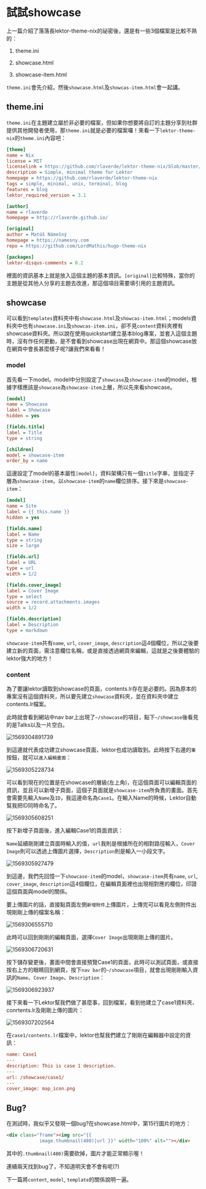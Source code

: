 試試showcase
===

上一篇介紹了落落長lektor-theme-nix的祕密後，還是有一些3個檔案是比較不熟的：

1. theme.ini

2. showcase.html

3. showcase-item.html

`theme.ini`會先介紹，然後`showcase.html`及`showcas-item.html`會一起講。

## theme.ini

`theme.ini`在主題建立屬於非必要的檔案，但如果你想要將自訂的主題分享到社群提供其他開發者使用，那`theme.ini`就是必要的檔案囉！來看一下`lektor-theme-nix`的`theme.ini`內容吧：

```ini
[theme]
name = Nix
license = MIT
licenselink = https://github.com/rlaverde/lektor-theme-nix/blob/master/LICENSE.md
description = Simple, minimal theme for Lektor
homepage = https://github.com/rlaverde/lektor-theme-nix
tags = simple, minimal, unix, terminal, blog
features = blog
lektor_required_version = 3.1

[author]
name = rlaverde
homepage = http://rlaverde.github.io/

[original]
author = Matúš Námešný
homepage = https://namesny.com
repo = https://github.com/LordMathis/hugo-theme-nix

[packages]
lektor-disqus-comments = 0.2
```

裡面的資訊基本上就是放入這個主題的基本資訊。`[original]`比較特殊，當你的主題是從其他人分享的主題去改進，那這個項目需要填引用的主題資訊。

## showcase

可以看到`templates`資料夾中有`showcase.html`及`showcas-item.html`；models資料夾中也有`showcase.ini`及`showcas-item.ini`，卻不見`content`資料夾裡有showcase資料夾。所以說在使用quickstart建立基本blog專案，並套入這個主題時，沒有作任何更動，是不會看到showcase出現在網頁中。那這個showcase放在網頁中會長甚麼樣子呢?讓我們來看看！

### model

首先看一下model。model中分別設定了`showcase`及`showcase-item`的model，根據字樣應該是`showcase`為`showcase-item`上層，所以先來看showcase。

```ini
[model]
name = Showcase
label = Showcase
hidden = yes

[fields.title]
label = Title
type = string

[children]
model = showcase-item
order_by = name
```

這邊設定了model的基本屬性`[model]`，資料架構只有一個`title`字串，並指定子層為`showcase-item`，以`showcase-item`的`name`欄位排序。接下來是`showcase-item`：

```ini
[model]
name = Site
label = {{ this.name }}
hidden = yes

[fields.name]
label = Name
type = string
size = large

[fields.url]
label = URL
type = url
width = 1/2

[fields.cover_image]
label = Cover Image
type = select
source = record.attachments.images
width = 1/2

[fields.description]
label = Description
type = markdown
```

`showcase-item`共有`name`, `url`, `cover_image`, `description`這4個欄位，所以之後要建立新的頁面，需注意欄位名稱，或是直接透過網頁來編輯，這就是之後要體驗的lektor強大的地方！

### content

為了要讓lektor讀取到showcase的頁面，contents.lr存在是必要的。因為原本的專案沒有這個資料夾，所以要先建立`showcase`資料夾，並在資料夾中建立contents.lr檔案。

此時就會看到網站中nav bar上出現了`~/showcase`的項目，點下`~/showcase`後看見的是Talks以及一片空白。

![1569304891739](../assets/1569304891739.png)

到這邊就代表成功建立showcase頁面，lektor也成功讀取到。此時按下右邊的`筆`按鈕，就可以`進入編輯畫面`：

![1569305228734](../assets/1569305228734.png)

可以看到現在的位置是在showcase的層級(左上角)，在這個頁面可以編輯頁面的資訊，並且可以新增子頁面，這個子頁面就是`showcase-item`所負責的畫面。首先會需要先輸入`Name`及`ID`，我這邊命名為`Case1`。在輸入Name的時候，Lektor自動幫我把ID同時命名了。 

![1569305608251](../assets/1569305608251.png)

按下新增子頁面後，進入編輯Case1的頁面資訊：

`Name`延續剛剛建立頁面時輸入的值，`url`我則是根據所在的相對路徑輸入，`Cover Image`則可以透過上傳圖片選擇，`Description`則是輸入一小段文字。

![1569305927479](../assets/1569305927479.png)

到這邊，我們先回憶一下`showcase-item`的model，`showcase-item`共有`name`, `url`, `cover_image`, `description`這4個欄位，在編輯頁面裡也出現相對應的欄位，印證這個頁面與model的關係。

要上傳圖片的話，直接點頁面左側`新增附件`上傳圖片，上傳完可以看見左側附件出現剛剛上傳的檔案名稱：

![1569306555710](../assets/1569306555710.png)

此時可以回到剛剛的編輯頁面，選擇`Cover Image`出現剛剛上傳的圖片。

![1569306720631](../assets/1569306720631.png)

按下儲存變更後，畫面中間會直接預覽Case1的頁面，此時可以測試頁面，或直接按右上方的眼睛回到網頁，按下`nav bar`的`~/showcase`項目，就會出現剛剛輸入資訊的`Name`、`Cover Image`、`Description`：

![1569306923937](../assets/1569306923937.png)

接下來看一下Lektor幫我們做了甚麼事，回到檔案，看到他建立了case1資料夾、conrtents.lr及剛剛上傳的圖片：

![1569307202564](../assets/1569307202564.png)

在`case1/contents.lr`檔案中，lektor也幫我們建立了剛剛在編輯器中設定的資訊：

```ini
name: Case1
---
description: This is case 1 description.
---
url: /showcase/case1/
---
cover_image: map_icon.png
```

## Bug?

在測試時，我似乎又發現一個bug?在showcase.html中，第15行圖片的地方：

```html
<div class="frame"><img src="{{ 
            image.thumbnail(480)|url }}" width="100%" alt=""></div>
```

其中的`.thumbnail(480)`需要砍掉，圖片才能正常顯示喔！

連續兩天找到bug了，不知道明天會不會有呢(?)

下一篇將`content`, `model`, `template`的關係說明一遍。